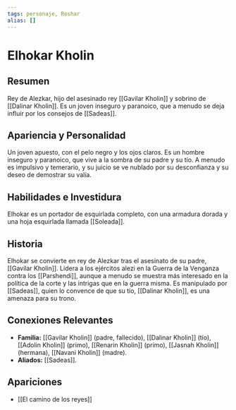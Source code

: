 ```yaml
---
tags: personaje, Roshar
alias: []
---
```


# Elhokar Kholin

## Resumen
Rey de Alezkar, hijo del asesinado rey [[Gavilar Kholin]] y sobrino de [[Dalinar Kholin]]. Es un joven inseguro y paranoico, que a menudo se deja influir por los consejos de [[Sadeas]].

## Apariencia y Personalidad
Un joven apuesto, con el pelo negro y los ojos claros. Es un hombre inseguro y paranoico, que vive a la sombra de su padre y su tío. A menudo es impulsivo y temerario, y su juicio se ve nublado por su desconfianza y su deseo de demostrar su valía.

## Habilidades e Investidura
Elhokar es un portador de esquirlada completo, con una armadura dorada y una hoja esquirlada llamada [[Soleada]].

## Historia
Elhokar se convierte en rey de Alezkar tras el asesinato de su padre, [[Gavilar Kholin]]. Lidera a los ejércitos alezi en la Guerra de la Venganza contra los [[Parshendi]], aunque a menudo se muestra más interesado en la política de la corte y las intrigas que en la guerra misma. Es manipulado por [[Sadeas]], quien lo convence de que su tío, [[Dalinar Kholin]], es una amenaza para su trono.

## Conexiones Relevantes
* **Familia:** [[Gavilar Kholin]] (padre, fallecido), [[Dalinar Kholin]] (tío), [[Adolin Kholin]] (primo), [[Renarin Kholin]] (primo), [[Jasnah Kholin]] (hermana), [[Navani Kholin]] (madre).
* **Aliados:** [[Sadeas]].

## Apariciones
* [[El camino de los reyes]]
